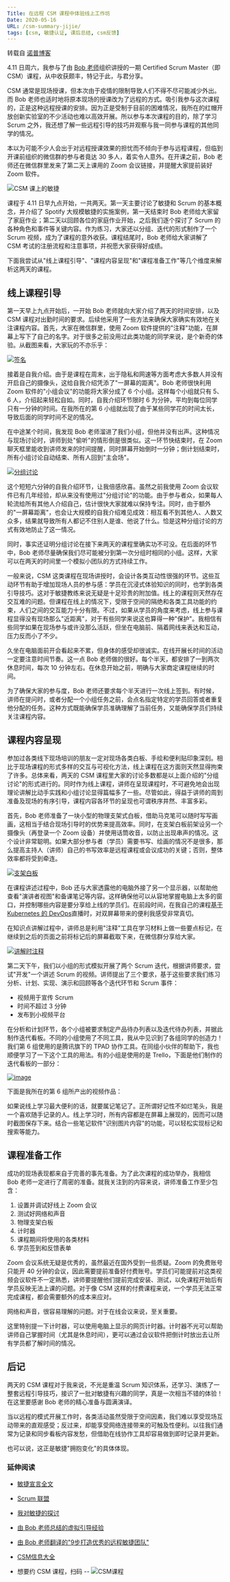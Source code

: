 ```yaml
---
Title: 在远程 CSM 课程中体验线上工作坊
Date: 2020-05-16
URL: /csm-summary-jijie/
tags: [csm, 敏捷认证, 课后总结, csm反馈]
---
```


转载自 [诺普博客](https://blog.jijiechen.com/post/remote-csm-course/)

4.11 日周六，我参与了由 [Bob 老师](https://www.bobjiang.com/)组织讲授的一期 Certified Scrum Master（即 CSM）课程，从中收获颇丰，特记于此，与君分享。

CSM 通常是现场授课，但本次由于疫情的限制导致人们不得不尽可能减少外出。而 Bob 老师也适时地将原本现场的授课改为了远程的方式。吸引我参与这次课程的，正是这种远程授课的安排。因为正是受制于目前的困难情况，我所在的红帽开放创新实验室的不少活动也难以高效开展。所以参与本次课程的目的，除了学习 Scrum 之外，我还想了解一些远程引导的技巧并观察与我一同参与课程的其他同学的情况。

本以为可能不少人会出于对远程授课效果的担忧而不倾向于参与远程课程，但临到开课前组织的微信群的参与者竟达 30 多人，着实令人意外。在开课之前，Bob 老师还在微信群里发来了第二天上课用的 Zoom 会议链接，并提醒大家提前装好 Zoom 软件。

![CSM 课上的敏捷](https://blog.jijiechen.com/article-content/csm/csm-agile.jpg "CSM 课上的敏捷")

课程于 4.11 日早九点开始，一共两天。第一天主要讨论了敏捷和 Scrum 的基本概念，并介绍了 Spotify 大规模敏捷的实施案例，第一天结束时 Bob 老师给大家留了家庭作业；第二天以回顾各位的家庭作业开始，之后我们逐个探讨了 Scrum 的各种角色和事件等关键内容。作为练习，大家还以分组、迭代的形式制作了一个 Scrum 视频，成为了课程的意外收获。课程结尾时，Bob 老师给大家讲解了 CSM 考试的注册流程和注意事项，并祝愿大家获得好成绩。

下面我尝试从"线上课程引导"、"课程内容呈现"和"课程准备工作"等几个维度来解析这两天的课程。

## 线上课程引导

第一天早上九点开始后，一开始 Bob 老师就向大家介绍了两天的时间安排，以及 CSM 课程对出勤时间的要求。后续他采用了一些方法来确保大家确实有效地在关注课程内容。首先，大家在微信群里，使用 Zoom 软件提供的"注释"功能，在屏幕上写下了自己的名字。对于很多之前没用过此类功能的同学来说，是个新奇的体验。从截图来看，大家玩的不亦乐乎：

[![签名](https://blog.jijiechen.com/article-content/csm/sign.jpg "签名")](https://blog.jijiechen.com/article-content/csm/sign.jpg)

接着是自我介绍。由于是课程在周末，出于隐私和网速等方面考虑大多数人并没有开启自己的摄像头，这给自我介绍凭添了"一屏幕的距离"。Bob 老师很快利用 Zoom 软件的"小组会议"的功能将大家分成了 6 个小组。这样每个小组就只有 5、6 人，介绍起来轻松自如。同时，自我介绍环节限时 6 为分钟，平均到每位同学只有一分钟的时间。在我所在的第 6 小组就出现了由于某些同学花的时间太长，导致后面的同学时间不足的情况。

在中途某个时间，我发现 Bob 老师溜进了我们小组，但他并没有出声。这种情况与现场讨论时，讲师到处"偷听"的情形倒是很类似。这一环节快结束时，在 Zoom 聊天框里能收到讲师发来的时间提醒，同时屏幕开始倒时一分钟；倒计划结束时，所有小组讨论自动结束、所有人回到"主会场"。

[![分组讨论](https://blog.jijiechen.com/article-content/csm/grouping.png "分组讨论")](https://blog.jijiechen.com/article-content/csm/grouping.png)

这个短短六分钟的自我介绍环节，让我倍感欣喜。虽然之前我使用 Zoom 会议软件已有几年经验，却从来没有使用过"分组讨论"的功能。由于参与者众，如果每人轮流给所有其他人介绍自己，估计很快大家就难以保持专注。同时，由于额外的"一屏幕距离"，也会让大规模的自我介绍难见成效：相互看不到其他人、人数又众多，结果就导致所有人都记不住别人是谁、他说了什么。恰是这种分组讨论的方式有效地防止了这一情况。

同时，事实还证明分组讨论在接下来两天的课程里确实功不可没。在后面的环节中，Bob 老师尽量确保我们尽可能被分到第一次分组时相同的小组。这样，大家可以在两天的时间里一个模拟小团队的方式持续工作。

一般来说，CSM 这类课程在现场讲授时，会设计各类互动性很强的环节。这些互动环节有助于增加现场人员的参与感：学员在沉浸式体验知识的同时，也学到各类引导技巧。这对于敏捷教练来说无疑是十足珍贵的附加值。线上的课程则天然存在交互难的问题。但课程在线上的情况下，受限于空间的隔绝和各类工具功能的约束，人们之间的交互能力十分有限。不过，如果从学员的角度来考虑，线上参与课程显得没有现场那么"近距离"，对于有些同学来说这也算得一种"保护"。我相信有些同学如果在现场参与或许没那么活跃，但坐在电脑前、隔着网线来表达和互动，压力反而小了不少。

久坐在电脑面前开会看起来不累，但身体的感受却很诚实。在线开展长时间的活动一定要注意时间节奏。这一点 Bob 老师做的很好。每个半天，都安排了一到两次休息时间，每次 10 分钟左右。在休息开始之前，明确与大家商定课程继续的时间。

为了确保大家的参与度，Bob 老师还要求每个半天进行一次线上签到。有时候，讲师在提问时，或者分配一个小组任务之前，会点名指定特定的学员回答或者重复他分配的任务。这种方式既能确保学员准确理解了当前任务，又能确保学员们持续关注课程内容。

## 课程内容呈现

参加过各类线下现场培训的朋友一定对现场各类白板、手绘和便利贴印象深刻。相比于现场课程的形式多样的交互与可视化方法，线上课程在这方面则天然显得拘束了许多。总体来看，两天的 CSM 课程里大家的讨论多数都是以上面介绍的"分组讨论"的形式进行的。同时作为线上课程，讲师在呈现课程时，不可避免地会出现理论讲解比动手实践和小组讨论显得篇幅多了一些。尽管如此，得益于讲师的周到准备及现场的有序引导，课程内容各环节的呈现也可谓秩序井然、丰富多彩。

首先，Bob 老师准备了一块小型的物理支架式白板，借助马克笔可以随时写写画画，这相当于结合现场引导时的优势来提高效率。同时，在支架白板前架设另一个摄像头（再登录一个 Zoom 设备）并使用话筒收音，以防止出现串声的情况。这个设计非常聪明。如果大部分参与者（学员）需要书写、绘画的情况不是很多，那么提高主持人（讲师）自己的书写效率是远程课程或会议成功的关键；否则，整体效率都将受到牵连。

[![支架白板](https://blog.jijiechen.com/article-content/csm/physical-board.png "支架白板")](https://blog.jijiechen.com/article-content/csm/physical-board.png)

在课程讲述过程中，Bob 还与大家透露他的电脑外接了另一个显示器，以帮助他查看"演讲者视图"和备课笔记等内容。这样确保他可以从容地掌握电脑上太多的窗口，并控制哪些内容是要分享给上线的学员们。在前段时间，在我自己的课程[基于 Kubernetes 的 DevOps](https://blog.jijiechen.com/page/course-devops-on-kubernetes/)直播时，对双屏幕带来的便利我感受非常真切。

在知识点讲解过程中，讲师总是利用"注释"工具在学习材料上做一些要点标记，在继续到之后的页面之前将标记后的屏幕截取下来，在微信群分享给大家。

[![讲解时注释](https://blog.jijiechen.com/article-content/csm/annotation.jpg "讲解时注释")](https://blog.jijiechen.com/article-content/csm/annotation.jpg)

第二天下午，我们以小组的形式模拟开展了两个 Scrum 迭代，根据讲师要求，尝试"开发"一个讲述 Scrum 的视频。讲师提出了三个要求，基于这些要求我们练习分析、计划、实现、演示和回顾等各个迭代环节和 Scrum 事件：

-   视频用于宣传 Scrum
-   时间不超过 3 分钟
-   发布到小视频平台

在分析和计划环节，各个小组被要求制定产品待办列表以及迭代待办列表，并据此制作迭代看板。不同的小组使用了不同工具，我从中见识到了各组同学的创造力！我们第 6 组使用的是腾讯旗下的 TPAD 协作工具。在同组小伙伴的帮助下，我也顺便学习了一下这个工具的用法。有的小组是使用的是 Trello，下面是他们制作的迭代看板的一部分：

[![image](https://blog.jijiechen.com/article-content/csm/planning.png "迭代看板")](https://blog.jijiechen.com/article-content/csm/planning.png)

下面是我所在的第 6 组所产出的视频作品：

如果说线上学习最大便利的话，就要属记笔记了。正所谓好记性不如烂笔头，我是一个喜欢随手记录的人。线上学习时，所有内容都是在屏幕上展现的，因而可以随时截图保存下来。结合一些笔记软件"识别图片内容"的功能，可以轻松实现标记和搜索等能力。

## 课程准备工作

成功的现场表现都来自于完善的事先准备。为了此次课程的成功举办，我相信 Bob 老师一定进行了周密的准备。就我关注到的内容来说，讲师准备工作至少包含：

1.  设置并调试好线上 Zoom 会议
2.  测试好网络和声音
3.  物理支架白板
4.  计时器
5.  课程期间将使用的各类材料
6.  学员签到和反馈表单

Zoom 会议系统无疑是优秀的，虽然最近在国外受到一些质疑。Zoom 的免费账号只能开 40 分钟的会议，因此需要提前准备好付费账号。学员们可能提前对这类视频会议软件不一定熟悉，讲师要提醒他们提前完成安装、测试，以免课程开始后有学员反映无法上课的问题。对于像 CSM 这样的付费课程来说，一个学员无法正常完成课程，都会需要额外的成本来应对。

网络和声音，很容易理解的问题。对于在线会议来说，至关重要。

这里特别提一下计时器，可以使用电脑上显示的网页计时器。计时器不光可以帮助讲师自己掌握时间（尤其是休息时间），更可以通过会议软件把倒计时放出去让所有学员都了解时间的情况。

## 后记

两天的 CSM 课程对于我来说，不光是重温 Scrum 知识体系，还学习、演练了一整套远程引导技巧，接识了一批对敏捷有兴趣的同学，真是一次相当不错的体验！在这里要感谢 Bob 老师的精心准备与圆满演译。

当以远程的模式开展工作时，各类活动虽然受限于空间因素，我们难以享受现场互动带来的直观感受；反过来，却能享受网络连接带来的可触及性便利。以往我们通常为记录和同步看板内容发愁，但借助在线协作工具却容易做到即时记录并更新。

也可以说，这正是敏捷"拥抱变化"的具体体现。

### 延伸阅读[](https://blog.jijiechen.com/post/remote-csm-course/#%E5%BB%B6%E4%BC%B8%E9%98%85%E8%AF%BB)

-   [敏捷宣言全文](https://agilemanifesto.org/iso/zhchs/manifesto.html)
-   [Scrum 联盟](https://www.scrumalliance.org/)
-   [我对敏捷的探讨](https://blog.jijiechen.com/post/is-agile-kind-of-brainwashing/)
-   [由 Bob 老师总结的虚拟引导经验](https://www.bobjiang.com/virtual-facilitation-traps/)
-   [由 Bob 老师翻译的"9步打造优秀的远程敏捷团队"](https://mp.weixin.qq.com/s/TOvyeNSdox8i6DDvplwXqA)

- [CSM信息大全](/csm/)
- 想要约 CSM 课程，扫码 --
![CSM课程](/images/csm-qrcode.png)